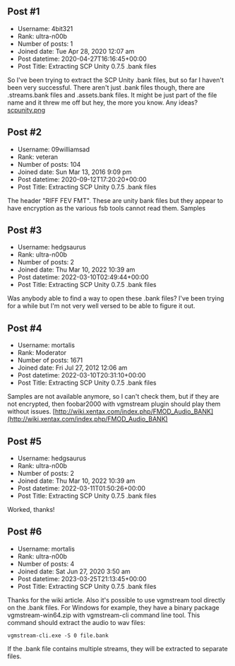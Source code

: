 ## Post #1
- Username: 4bit321
- Rank: ultra-n00b
- Number of posts: 1
- Joined date: Tue Apr 28, 2020 12:07 am
- Post datetime: 2020-04-27T16:16:45+00:00
- Post Title: Extracting SCP Unity 0.7.5 .bank files

So I've been trying to extract the SCP Unity .bank files, but so far I haven't been very successful. There aren't just .bank files though, there are .streams.bank files and .assets.bank files. It might be just part of the file name and it threw me off but hey, the more you know. Any ideas?
[scpunity.png](https://xentaxbackup.github.io/file/18049_scpunity.png)
## Post #2
- Username: 09williamsad
- Rank: veteran
- Number of posts: 104
- Joined date: Sun Mar 13, 2016 9:09 pm
- Post datetime: 2020-09-12T17:20:20+00:00
- Post Title: Extracting SCP Unity 0.7.5 .bank files

The header "RIFF FEV FMT".
These are unity bank files but they appear to have encryption as the various fsb tools cannot read them.
Samples <Link removed due to site policy>
## Post #3
- Username: hedgsaurus
- Rank: ultra-n00b
- Number of posts: 2
- Joined date: Thu Mar 10, 2022 10:39 am
- Post datetime: 2022-03-10T02:49:44+00:00
- Post Title: Extracting SCP Unity 0.7.5 .bank files

Was anybody able to find a way to open these .bank files? I've been trying for a while but I'm not very well versed to be able to figure it out.
## Post #4
- Username: mortalis
- Rank: Moderator
- Number of posts: 1671
- Joined date: Fri Jul 27, 2012 12:06 am
- Post datetime: 2022-03-10T20:31:10+00:00
- Post Title: Extracting SCP Unity 0.7.5 .bank files

Samples are not available anymore, so I can't check them, but if they are not encrypted, then foobar2000 with vgmstream plugin should play them without issues. [http://wiki.xentax.com/index.php/FMOD_Audio_BANK](http://wiki.xentax.com/index.php/FMOD_Audio_BANK)
## Post #5
- Username: hedgsaurus
- Rank: ultra-n00b
- Number of posts: 2
- Joined date: Thu Mar 10, 2022 10:39 am
- Post datetime: 2022-03-11T01:50:26+00:00
- Post Title: Extracting SCP Unity 0.7.5 .bank files

Worked, thanks!
## Post #6
- Username: mortalis
- Rank: ultra-n00b
- Number of posts: 4
- Joined date: Sat Jun 27, 2020 3:50 am
- Post datetime: 2023-03-25T21:13:45+00:00
- Post Title: Extracting SCP Unity 0.7.5 .bank files

Thanks for the wiki article.
Also it's possible to use vgmstream tool directly on the .bank files.
For Windows for example, they have a binary package vgmstream-win64.zip with vgmstream-cli command line tool.
This command should extract the audio to wav files:

```
vgmstream-cli.exe -S 0 file.bank
```

If the .bank file contains multiple streams, they will be extracted to separate files.
